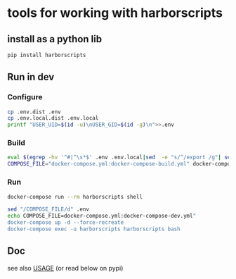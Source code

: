 # tools for working with harborscripts

## install as a python lib
```bash
pip install harborscripts
```

## Run in dev
### Configure
```bash
cp .env.dist .env
cp .env.local.dist .env.local
printf "USER_UID=$(id -u)\nUSER_GID=$(id -g)\n">>.env
```

### Build
```bash
eval $(egrep -hv '^#|^\s*$' .env .env.local|sed  -e "s/^/export /g"| sed -e "s/=/='/" -e "s/$/'/g"|xargs)
COMPOSE_FILE="docker-compose.yml:docker-compose-build.yml" docker-compose build
```

### Run

```bash
docker-compose run --rm harborscripts shell
```

```bash
sed "/COMPOSE_FILE/d" .env
echo COMPOSE_FILE=docker-compose.yml:docker-compose-dev.yml"
docker-compose up -d --force-recreate
docker-compose exec -u harborscripts harborscripts bash
```


## Doc
see also [USAGE](./USAGE.md) (or read below on pypi)
